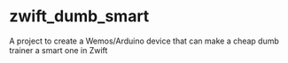 # zwift_dumb_smart
A project to create a Wemos/Arduino device that can make a cheap dumb trainer a smart one in Zwift
